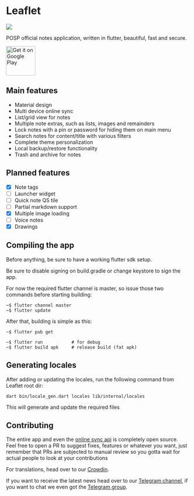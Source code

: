 # Leaflet

<img src="https://i.imgur.com/4Fm8gSc.png">

POSP official notes application, written in flutter, beautiful, fast and secure.

<a href='https://play.google.com/store/apps/details?id=com.potatoproject.notes&pcampaignid=pcampaignidMKT-Other-global-all-co-prtnr-py-PartBadge-Mar2515-1'><img alt='Get it on Google Play' src='https://play.google.com/intl/en_us/badges/static/images/badges/en_badge_web_generic.png' height="80px"/></a>

## Main features
- Material design
- Multi device online sync
- List/grid view for notes
- Multiple note extras, such as lists, images and remainders
- Lock notes with a pin or password for hiding them on main menu
- Search notes for content/title with various filters
- Complete theme personalization
- Local backup/restore functionality
- Trash and archive for notes

## Planned features
- [x] Note tags
- [ ] Launcher widget
- [ ] Quick note QS tile
- [ ] Partial markdown support
- [x] Multiple image loading
- [ ] Voice notes
- [x] Drawings

## Compiling the app
Before anything, be sure to have a working flutter sdk setup.

Be sure to disable signing on build.gradle or change keystore to sign the app.

For now the required flutter channel is master, so issue those two commands before starting building:
```
~$ flutter channel master
~$ flutter update
```

After that, building is simple as this:
```
~$ flutter pub get

~$ flutter run           # for debug
~$ flutter build apk     # release build (fat apk)
```

## Generating locales
After adding or updating the locales, run the following command from Leaflet root dir:
```
dart bin/locale_gen.dart locales lib/internal/locales
```

This will generate and update the required files

## Contributing
The entire app and even the [online sync api](https://github.com/broodroosterdev/potatosync-rust) is completely open source.  
Feel free to open a PR to suggest fixes, features or whatever you want, just remember that PRs are subjected to manual review so you gotta wait for actual people to look at your contributions

For translations, head over to our [Crowdin](https://crowdin.com/project/potatonotes).

If you want to receive the latest news head over to our [Telegram channel](https://t.me/potatonotesnews), if you want to chat we even got the [Telegram group](https://t.me/potatonotes).
